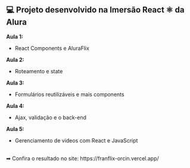 <h2> 💻 Projeto desenvolvido na Imersão React ⚛️ da Alura </h2>

<strong>Aula 1:</strong>
  - React Components e AluraFlix
 
<strong>Aula 2:</strong>
  - Roteamento e state
  
<strong>Aula 3:</strong>
  - Formulários reutilizáveis e mais components
  
<strong>Aula 4:</strong>
  - Ajax, validação e o back-end
  
<strong>Aula 5:</strong>
  - Gerenciamento de videos com React e JavaScript
<br>
➡ Confira o resultado no site: https://franflix-orcin.vercel.app/

